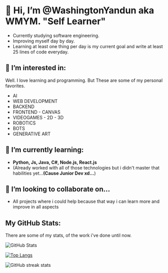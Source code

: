 # 👋 Hi, I’m @WashingtonYandun aka WMYM. **"Self Learner"**

- Currently studying software engineering.
- Improving myself day by day.
- Learning at least one thing per day is my current goal and write at least 25 lines of code everyday.

## 👀 I’m interested in:
Well. I love learning and programming. But These are some of my personal favorites.

- AI
- WEB DEVELOPMENT
- BACKEND
- FRONTEND - CANVAS
- VIDEOGAMES - 2D - 3D
- ROBOTICS
- BOTS
- GENERATIVE ART


## 🌱 I’m currently learning:

- **Python, Js, Java, C#, Node.js, React.js**
- (Already worked with all of those technologies but i didn't master that habilities yet...**(Cause Junior Dev xd...**)

## 💞️ I’m looking to collaborate on...

- All projects where i could help because that way i can learn more and improve in all aspects

## My GitHub Stats:

There are some of my stats, of the work i've done until now.

![GitHub Stats](https://github-readme-stats.vercel.app/api?username=WashingtonYandun&theme=nord)

[![Top Langs](https://github-readme-stats.vercel.app/api/top-langs/?username=WashingtonYandun&layout=compact&theme=nord)](https://github.com/WashingtonYandun)

![GitHub streak stats](https://github-readme-streak-stats.herokuapp.com/?user=WashingtonYandun&theme=nord)  
